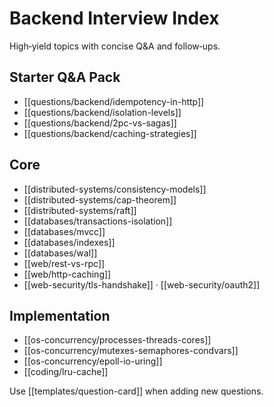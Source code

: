 # Backend Interview Index

High‑yield topics with concise Q&A and follow‑ups.

## Starter Q&A Pack
- [[questions/backend/idempotency-in-http]]
- [[questions/backend/isolation-levels]]
- [[questions/backend/2pc-vs-sagas]]
- [[questions/backend/caching-strategies]]

## Core
- [[distributed-systems/consistency-models]]
- [[distributed-systems/cap-theorem]]
- [[distributed-systems/raft]]
- [[databases/transactions-isolation]]
- [[databases/mvcc]]
- [[databases/indexes]]
- [[databases/wal]]
- [[web/rest-vs-rpc]]
- [[web/http-caching]]
- [[web-security/tls-handshake]] · [[web-security/oauth2]]

## Implementation
- [[os-concurrency/processes-threads-cores]]
- [[os-concurrency/mutexes-semaphores-condvars]]
- [[os-concurrency/epoll-io-uring]]
- [[coding/lru-cache]]

Use [[templates/question-card]] when adding new questions.

